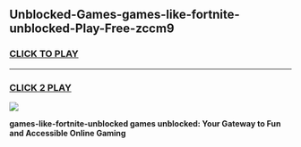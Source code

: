 
## Unblocked-Games-games-like-fortnite-unblocked-Play-Free-zccm9
<h3>
<a href="https://premium76.site?title=games-like-fortnite-unblocked&ref=23A">CLICK TO PLAY</a></h3>
<hr>

<h3>
<a href="https://premium76.site?title=games-like-fortnite-unblocked&ref=23A">CLICK 2 PLAY</a>
  
</h3>

<a href="https://premium76.site?title=games-like-fortnite-unblocked&ref=23A"><img src="https://clearcache.store/games.png"></a>


**games-like-fortnite-unblocked games unblocked: Your Gateway to Fun and Accessible Online Gaming**
